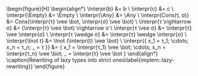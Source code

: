 \begin{figure}[H]
  \begin{align*}
    \interpr{b} &= b \\
    \interpr{c} &= c \\
    \interpr{\Empty} &= \Empty \\
    \interpr{\Any} &= \Any \\
    \interpr{Cons(τ, σ)} &= Cons(\interpr{τ} \vee \bot, \interpr{σ} \vee \bot) \\
    \interpr{τ \rightarrow σ} &= (\interpr{τ} \vee \bot) \rightarrow σ \\
    \interpr{τ \vee σ} &= \interpr{τ} \vee \interpr{σ} \\
    \interpr{τ \wedge σ} &= \interpr{τ} \wedge \interpr{σ} \\
    \interpr{\lnot t} &= \lnot (\interpr{t} \vee \bot) \\
    \interpr{\{ x_1 = τ_1; \cdots; x_n = τ_n; \_ = τ \}} &=
      \{ x_1 = \interpr{τ_1} \vee \bot; \cdots; x_n = \interpr{τ_n} \vee \bot;
        \_ = \interpr{τ} \vee \bot \}
  \end{align*}
  \caption{Rewriting of lazy types into strict ones\label{implem::lazy-rewriting}}
\end{figure}
